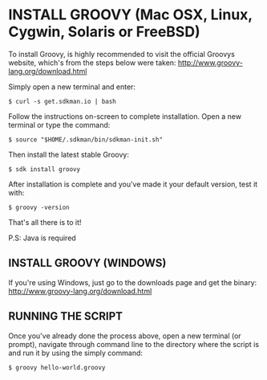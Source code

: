 # INSTALL GROOVY (Mac OSX, Linux, Cygwin, Solaris or FreeBSD)

To install Groovy, is highly recommended to visit the official Groovys website, which's from the steps below were taken: http://www.groovy-lang.org/download.html

Simply open a new terminal and enter:

```ssh
$ curl -s get.sdkman.io | bash
```
Follow the instructions on-screen to complete installation.
Open a new terminal or type the command:

```ssh
$ source "$HOME/.sdkman/bin/sdkman-init.sh"
```
Then install the latest stable Groovy:

```ssh
$ sdk install groovy
```
After installation is complete and you've made it your default version, test it with:

```ssh
$ groovy -version
```
That's all there is to it!

P.S: Java is required

## INSTALL GROOVY (WINDOWS)

If you're using Windows, just go to the downloads page and get the binary: http://www.groovy-lang.org/download.html

## RUNNING THE SCRIPT

Once you've already done the process above, open a new terminal (or prompt), navigate through command line to the directory where the script is and run it by using the simply command: 

```ssh
$ groovy hello-world.groovy
```
